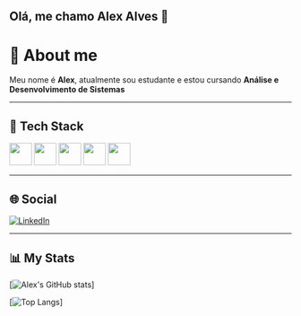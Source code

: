 ## Olá, me chamo Alex Alves 👋

# 🦁 About me  

Meu nome é **Alex**, atualmente sou estudante e estou cursando **Análise e Desenvolvimento de Sistemas**

---

## 🚀 Tech Stack  

<p align="left">
  <img src="https://cdn.jsdelivr.net/gh/devicons/devicon/icons/mysql/mysql-original.svg" width="40" height="40"/>
  <img src="https://cdn.jsdelivr.net/gh/devicons/devicon/icons/java/java-original.svg" width="40" height="40"/>
  <img src="https://cdn.jsdelivr.net/gh/devicons/devicon/icons/javascript/javascript-original.svg" width="40" height="40"/>
  <img src="https://cdn.jsdelivr.net/gh/devicons/devicon/icons/html5/html5-original.svg" width="40" height="40"/>
  <img src="https://cdn.jsdelivr.net/gh/devicons/devicon/icons/css3/css3-original.svg" width="40" height="40"/>
</p>  

---

## 🌐 Social  

[![LinkedIn](https://img.shields.io/badge/LinkedIn-0077B5?style=for-the-badge&logo=linkedin&logoColor=white)](https://www.linkedin.com/in/www.linkedin.com/in/alex-alves-7a4a4327a)  
  

---

## 📊 My Stats  

[![Alex's GitHub stats](https://github-readme-stats.vercel.app/api?username=alexalves011&show_icons=true&theme=radical)]

[![Top Langs](https://github-readme-stats.vercel.app/api/top-langs/?username=alexalves011&layout=compact&theme=radical)]






